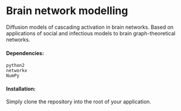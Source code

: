 # Brain network modelling
Diffusion models of cascading activation in brain networks. Based on applications of social and infectious models to brain graph-theoretical networks.

#### Dependencies:

```
python2
networkx
NumPy
```

#### Installation:

Simply clone the repository into the root of your application.
